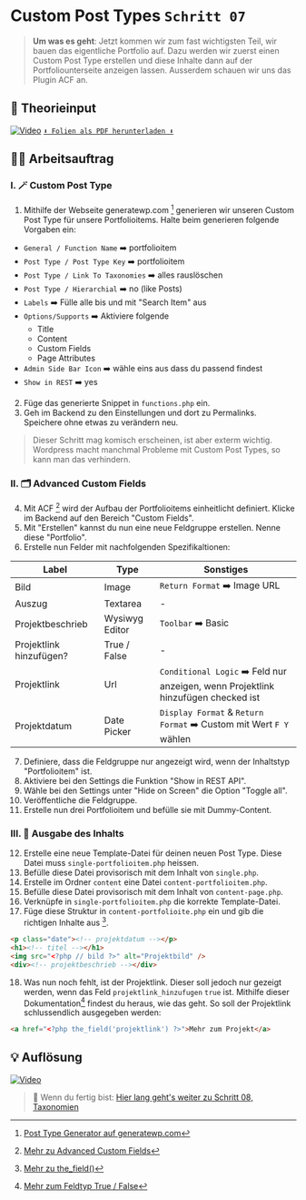 # Custom Post Types `Schritt 07`
> **Um was es geht**: 
> Jetzt kommen wir zum fast wichtigsten Teil, wir bauen das eigentliche Portfolio auf. 
> Dazu werden wir zuerst einen Custom Post Type erstellen und diese Inhalte dann auf der Portfoliounterseite anzeigen lassen. 
> Ausserdem schauen wir uns das Plugin ACF an.

## 🧠 Theorieinput 
[![Video](https://i3.ytimg.com/vi/z1XVoRSLTjw/maxresdefault.jpg)](https://www.youtube.com/watch?v=z1XVoRSLTjw)
[`⬇️ Folien als PDF herunterladen ⬇️`]()

## 🧑‍💻 Arbeitsauftrag

### I. 🪄 Custom Post Type 
1. Mithilfe der Webseite generatewp.com [^1] generieren wir unseren Custom Post Type für unsere Portfolioitems. Halte beim generieren folgende Vorgaben ein:
- `General / Function Name` ➡️ portfolioitem
- `Post Type / Post Type Key` ➡️ portfolioitem
- `Post Type / Link To Taxonomies` ➡️ alles rauslöschen
- `Post Type / Hierarchial` ➡️ no (like Posts)
- `Labels` ➡️ Fülle alle bis und mit "Search Item" aus
- `Options/Supports` ➡️ Aktiviere folgende
  - Title
  - Content
  - Custom Fields
  - Page Attributes
- `Admin Side Bar Icon` ➡️ wähle eins aus dass du passend findest
- `Show in REST` ➡️ yes

2. Füge das generierte Snippet in `functions.php` ein.
3. Geh im Backend zu den Einstellungen und dort zu Permalinks. Speichere ohne etwas zu verändern neu.
> Dieser Schritt mag komisch erscheinen, ist aber exterm wichtig. 
> Wordpress macht manchmal Probleme mit Custom Post Types, so kann man das verhindern.

### II. 🗂️ Advanced Custom Fields
4. Mit ACF [^2] wird der Aufbau der Portfolioitems einheitlicht definiert. Klicke im Backend auf den Bereich "Custom Fields".
5. Mit "Erstellen" kannst du nun eine neue Feldgruppe erstellen. Nenne diese "Portfolio".
6. Erstelle nun Felder mit nachfolgenden Spezifikaltionen:

| Label                   | Type           | Sonstiges                                                                         |
|-------------------------|----------------|-----------------------------------------------------------------------------------|
| Bild                    | Image          | `Return Format` ➡️ Image URL                                                      |
| Auszug                  | Textarea       | -                                                                                 |
| Projektbeschrieb        | Wysiwyg Editor | `Toolbar` ➡️ Basic                                                                |
| Projektlink hinzufügen? | True / False   | -                                                                                 |
| Projektlink             | Url            | `Conditional Logic` ➡️ Feld nur anzeigen, wenn Projektlink hinzufügen checked ist |
| Projektdatum            | Date Picker    | `Display Format` & `Return Format` ➡️ Custom mit Wert `F Y` wählen                |

7. Definiere, dass die Feldgruppe nur angezeigt wird, wenn der Inhaltstyp "Portfolioitem" ist.
8. Aktiviere bei den Settings die Funktion "Show in REST API".
9. Wähle bei den Settings unter "Hide on Screen" die Option "Toggle all".
10. Veröffentliche die Feldgruppe.
11. Erstelle nun drei Portfolioitem und befülle sie mit Dummy-Content.

### III. 📃 Ausgabe des Inhalts
12. Erstelle eine neue Template-Datei für deinen neuen Post Type. Diese Datei muss `single-portfolioitem.php` heissen.
13. Befülle diese Datei provisorisch mit dem Inhalt von `single.php`.
14. Erstelle im Ordner `content` eine Datei `content-portfolioitem.php`.
15. Befülle diese Datei provisorisch mit dem Inhalt von `content-page.php`.
16. Verknüpfe in `single-portfolioitem.php` die korrekte Template-Datei. 
17. Füge diese Struktur in `content-portfolioite.php` ein und gib die richtigen Inhalte aus [^3].
```html
<p class="date"><!-- projektdatum --></p>
<h1><!-- titel --></h1>
<img src="<?php // bild ?>" alt="Projektbild" />
<div><!-- projektbeschrieb --></div>
```
18. Was nun noch fehlt, ist der Projektlink. Dieser soll jedoch nur gezeigt werden, wenn das Feld `projektlink_hinzufugen` `true` ist. Mithilfe dieser Dokumentation[^4] findest du heraus, wie das geht. So soll der Projektlink schlussendlich ausgegeben werden: 
```html
<a href="<?php the_field('projektlink') ?>">Mehr zum Projekt</a>
```


[^1]: [Post Type Generator auf generatewp.com](https://generatewp.com/post-type/)
[^2]: [Mehr zu Advanced Custom Fields](https://www.advancedcustomfields.com/)
[^3]: [Mehr zu the_field()](https://www.advancedcustomfields.com/resources/the_field/)
[^4]: [Mehr zum Feldtyp True / False](https://www.advancedcustomfields.com/resources/true-false/)

## 💡 Auflösung 
[![Video](https://i3.ytimg.com/vi/z1XVoRSLTjw/maxresdefault.jpg)](https://www.youtube.com/watch?v=z1XVoRSLTjw)

>  🔗 Wenn du fertig bist:
>  [Hier lang geht's weiter zu Schritt 08, Taxonomien](/08_taxonomien)